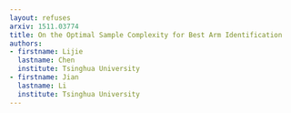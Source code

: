 ```yaml
---
layout: refuses
arxiv: 1511.03774
title: On the Optimal Sample Complexity for Best Arm Identification
authors:
- firstname: Lijie
  lastname: Chen
  institute: Tsinghua University
- firstname: Jian
  lastname: Li
  institute: Tsinghua University
---
```

